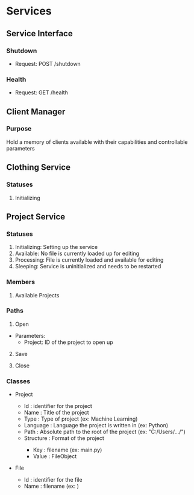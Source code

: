 # Services
## Service Interface
### Shutdown
- Request: POST /shutdown
### Health
- Request: GET /health


## Client Manager
### Purpose
Hold a memory of clients available with their capabilities and controllable parameters

## Clothing Service
### Statuses
1) Initializing 

## Project Service
### Statuses
1) Initializing: Setting up the service
2) Available: No file is currently loaded up for editing
3) Processing: File is currently loaded and available for editing
4) Sleeping: Service is uninitialized and needs to be restarted

### Members
1) Available Projects

### Paths
1) Open
- Parameters:
    - Project: <int> ID of the project to open up

2) Save

3) Close



### Classes
- Project
    - Id <integer>: identifier for the project
    - Name <string>: Title of the project
    - Type <string>: Type of project (ex: Machine Learning)
    - Language <string>: Language the project is written in (ex: Python)
    - Path <string>: Absolute path to the root of the project (ex: "C:/Users/.../")
    - Structure <dict>: Format of the project
        - Key <string>: filename (ex: main.py)
        - Value <File>: FileObject

- File
    - Id <integer>: identifier for the file
    - Name <string>: filename (ex: )